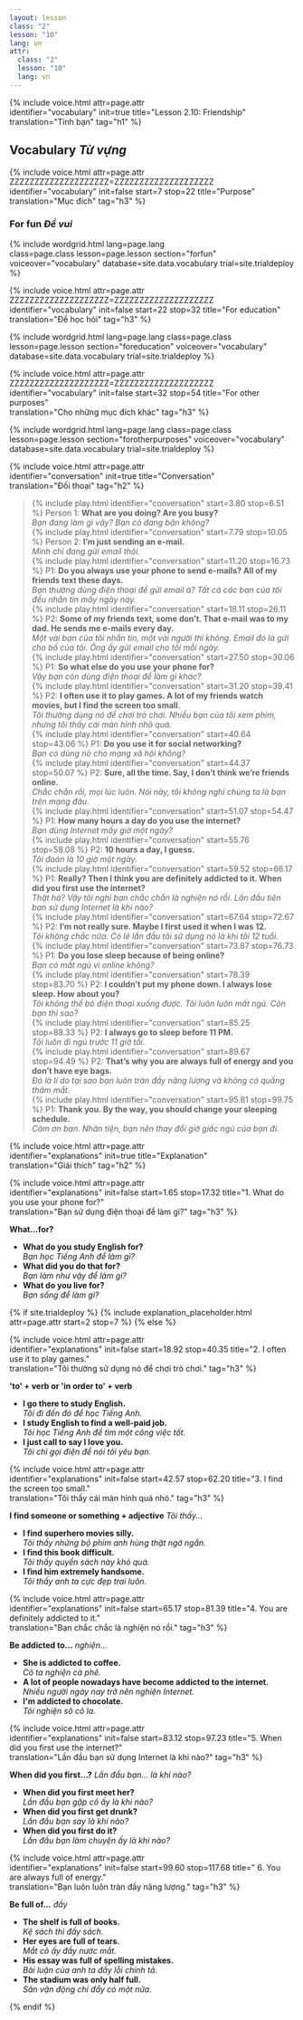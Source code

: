 ```yaml
---
layout: lesson
class: "2"
lesson: "10"
lang: vn
attr:
  class: "2"
  lesson: "10"
  lang: vn
---
```


{%  include voice.html attr=page.attr  
	identifier="vocabulary"  init=true
	title="Lesson 2.10: Friendship"        
	translation="Tình bạn"
    tag="h1" %}

## Vocabulary   *Từ vựng*

{%  include voice.html attr=page.attr    ZZZZZZZZZZZZZZZZZZZZ=ZZZZZZZZZZZZZZZZZZZZ
	identifier="vocabulary"  init=false start=7 stop=22
	title="Purpose"        
	translation="Mục đích"
    tag="h3" %}

### For fun   *Để vui*

{% include wordgrid.html lang=page.lang  
		class=page.class 
		lesson=page.lesson 
		section="forfun"
		voiceover="vocabulary"
		database=site.data.vocabulary 
		trial=site.trialdeploy %}

{%  include voice.html attr=page.attr    ZZZZZZZZZZZZZZZZZZZZ=ZZZZZZZZZZZZZZZZZZZZ
	identifier="vocabulary"  init=false start=22 stop=32
	title="For education"        
	translation="Để học hỏi"
    tag="h3" %}

{% include wordgrid.html lang=page.lang
		class=page.class 
		lesson=page.lesson 
		section="foreducation"
		voiceover="vocabulary"
		database=site.data.vocabulary 
		trial=site.trialdeploy %}

{%  include voice.html attr=page.attr    ZZZZZZZZZZZZZZZZZZZZ=ZZZZZZZZZZZZZZZZZZZZ
	identifier="vocabulary"  init=false start=32 stop=54
	title="For other purposes"        
	translation="Cho những mục đích khác"
    tag="h3" %}

{% include wordgrid.html lang=page.lang
		class=page.class 
		lesson=page.lesson 
		section="forotherpurposes"
		voiceover="vocabulary"
		database=site.data.vocabulary 
		trial=site.trialdeploy %}

{%  include voice.html attr=page.attr  
	identifier="conversation"  init=true
	title="Conversation"        
	translation="Đối thoại"
    tag="h2" %}		

> {% include play.html identifier="conversation" start=3.80 stop=6.51 %} Person 1: **What are you doing? Are you busy?**  
*Bạn đang làm gì vậy? Bạn có đang bận không?*    
> {% include play.html identifier="conversation" start=7.79 stop=10.05 %} Person 2: **I’m just sending an e-mail.**  
*Mình chỉ đang gửi email thôi.*  
> {% include play.html identifier="conversation" start=11.20 stop=16.73 %} P1: **Do you always use your phone to send e-mails? All of my friends text these days.**  
*Bạn thường dùng điện thoại để gửi email à? Tất cả các bạn của tôi đều nhắn tin mấy ngày nay.*      
> {% include play.html identifier="conversation" start=18.11 stop=26.11 %} P2: **Some of my friends text, some don’t. That e-mail was to my dad. He sends me e-mails every day.**  
*Một vài bạn của tôi nhắn tin, một vài người thì không. Email đó là gửi cho bố của tôi. Ông ấy gửi email cho tôi mỗi ngày.*       
> {% include play.html identifier="conversation" start=27.50 stop=30.06 %} P1: **So what else do you use your phone for?**  
*Vậy bạn còn dùng điện thoại để làm gì khác?*       
> {% include play.html identifier="conversation" start=31.20 stop=39.41 %} P2: **I often use it to play games. A lot of my friends watch movies, but I find the screen too small.**  
*Tôi thường dùng nó để chơi trò chơi. Nhiều bạn của tôi xem phim, nhưng tôi thấy cái màn hình nhỏ quá.*       
> {% include play.html identifier="conversation" start=40.64 stop=43.06 %} P1: **Do you use it for social networking?**  
*Bạn có dùng nó cho mạng xã hội không?*       
> {% include play.html identifier="conversation" start=44.37 stop=50.07 %} P2: **Sure, all the time. Say, I don’t think we’re friends online.**  
*Chắc chắn rồi, mọi lúc luôn. Nói này, tôi không nghĩ chúng ta là bạn trên mạng đâu.*      
> {% include play.html identifier="conversation" start=51.07 stop=54.47 %} P1: **How many hours a day do you use the internet?**  
*Bạn dùng Internet mấy giờ một ngày?*      
> {% include play.html identifier="conversation" start=55.76 stop=58.08 %} P2: **10 hours a day, I guess.**  
*Tôi đoán là 10 giờ một ngày.*    
> {% include play.html identifier="conversation" start=59.52 stop=66.17 %} P1: **Really? Then I think you are definitely addicted to it. When did you first use the internet?**  
*Thật hả? Vậy tôi nghĩ bạn chắc chắn là nghiện nó rồi. Lần đầu tiên bạn sử dụng Internet là khi nào?*    
> {% include play.html identifier="conversation" start=67.64 stop=72.67 %} P2: **I’m not really sure. Maybe I first used it when I was 12.**  
*Tôi không chắc nữa. Có lẽ lần đầu tôi sử dụng nó là khi tôi 12 tuổi.*     
> {% include play.html identifier="conversation" start=73.87 stop=76.73 %} P1: **Do you lose sleep because of being online?**  
*Bạn có mất ngủ vì online không?*    
> {% include play.html identifier="conversation" start=78.39 stop=83.70 %} P2: **I couldn’t put my phone down. I always lose sleep. How about you?**  
*Tôi không thể bỏ điện thoại xuống được. Tôi luôn luôn mất ngủ. Còn bạn thì sao?*     
> {% include play.html identifier="conversation" start=85.25 stop=88.33 %} P2: **I always go to sleep before 11 PM.**  
*Tôi luôn đi ngủ trước 11 giờ tối.*     
> {% include play.html identifier="conversation" start=89.67 stop=94.49 %} P2: **That’s why you are always full of energy and you don’t have eye bags.**  
*Đó là lí do tại sao bạn luôn tràn đầy năng lượng và không có quầng thâm mắt.*     
> {% include play.html identifier="conversation" start=95.81 stop=99.75 %} P1: **Thank you. By the way, you should change your sleeping schedule.**  
*Cảm ơn bạn. Nhân tiện, bạn nên thay đổi giờ giấc ngủ của bạn đi.*      

{%  include voice.html attr=page.attr  
	identifier="explanations"  init=true
	title="Explanation"        
	translation="Giải thích"
    tag="h2" %}

{%  include voice.html attr=page.attr  
	identifier="explanations"  init=false start=1.65 stop=17.32
	title="1. What do you use your phone for?"        
	translation="Bạn sử dụng điện thoại để làm gì?"
    tag="h3" %}
 
**What...for?** 

- **What do you study English for?**  
*Bạn học Tiếng Anh để làm gì?*
- **What did you do that for?**  
*Bạn làm như vậy để làm gì?*
- **What do you live for?**  
*Bạn sống để làm gì?*

{% if site.trialdeploy %}
	{% include explanation_placeholder.html  attr=page.attr     start=2 stop=7 %}
	{% else %}

{%  include voice.html attr=page.attr  
	identifier="explanations"  init=false start=18.92 stop=40.35
	title="2. I often use it to play games."        
	translation="Tôi thường sử dụng nó để chơi trò chơi."
    tag="h3" %}

**'to' + verb or 'in order to' + verb** 

- **I go there to study English.**  
*Tôi đi đến đó để học Tiếng Anh.*   
- **I study English to find a well-paid job.**  
*Tôi học Tiếng Anh để tìm một công việc tốt.*   
- **I just call to say I love you.**  
*Tôi chỉ gọi điện để nói tôi yêu bạn.*    

{%  include voice.html attr=page.attr  
	identifier="explanations"  init=false start=42.57 stop=62.20
	title="3. I find the screen too small."        
	translation="Tôi thấy cái màn hình quá nhỏ."
    tag="h3" %}

**I find someone or something + adjective**   *Tôi thấy...*

- **I find superhero movies silly.**  
*Tôi thấy những bộ phim anh hùng thật ngớ ngẩn.*  
- **I find this book difficult.**  
*Tôi thấy quyển sách này khó quá.*   
- **I find him extremely handsome.**  
*Tôi thấy anh ta cực đẹp trai luôn.*   

{%  include voice.html attr=page.attr  
	identifier="explanations"  init=false start=65.17 stop=81.39
	title="4. You are definitely addicted to it."        
	translation="Bạn chắc chắc là nghiện nó rồi."
    tag="h3" %}

**Be addicted to...**   *nghiện...*

- **She is addicted to coffee.**  
*Cô ta nghiện cà phê.*    
- **A lot of people nowadays have become addicted to the internet.**  
*Nhiều người ngày nay trở nên nghiện Internet.*   
- **I'm addicted to chocolate.**  
*Tôi nghiện sô cô la.*   

{%  include voice.html attr=page.attr  
	identifier="explanations"  init=false start=83.12 stop=97.23
	title="5. When did you first use the internet?"        
	translation="Lần đầu bạn sử dụng Internet là khi nào?"
    tag="h3" %}

**When did you first...?**   *Lần đầu bạn... là khi nào?*

- **When did you first meet her?**  
*Lần đầu bạn gặp cô ấy là khi nào?*   
- **When did you first get drunk?**  
*Lần đầu bạn say là khi nào?*    
- **When did you first do it?**  
*Lần đầu bạn làm chuyện ấy là khi nào?*   

{%  include voice.html attr=page.attr  
	identifier="explanations"  init=false start=99.60 stop=117.68
	title=" 6. You are always full of energy."        
	translation="Bạn luôn luôn tràn đầy năng lượng."
    tag="h3" %}
	
**Be full of...**   *đầy* 

- **The shelf is full of books.**  
*Kệ sách thì đầy sách.*   
- **Her eyes are full of tears.**   
*Mắt cô ấy đầy nước mắt.*   
- **His essay was full of spelling mistakes.**  
*Bài luận của anh ta đầy lỗi chính tả.*   
- **The stadium was only half full.**  
*Sân vận động chỉ đẩy có một nửa.*   


{% endif %}
